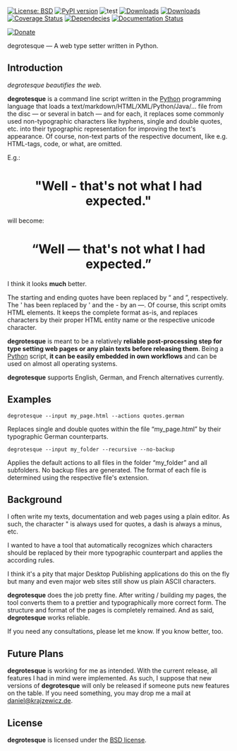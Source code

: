 [![License: BSD](https://img.shields.io/badge/License-BSD-green.svg)](https://github.com/dkrajzew/degrotesque/blob/master/LICENSE)
[![PyPI version](https://badge.fury.io/py/degrotesque.svg)](https://pypi.python.org/pypi/degrotesque)
![test](https://github.com/dkrajzew/degrotesque/actions/workflows/test.yml/badge.svg)
[![Downloads](https://pepy.tech/badge/degrotesque)](https://pepy.tech/project/degrotesque)
[![Downloads](https://static.pepy.tech/badge/degrotesque/week)](https://pepy.tech/project/degrotesque)
[![Coverage Status](https://coveralls.io/repos/github/dkrajzew/degrotesque/badge.svg?branch=main)](https://coveralls.io/github/dkrajzew/degrotesque?branch=main)
[![Dependecies](https://img.shields.io/badge/dependencies-none-green)](https://img.shields.io/badge/dependencies-none-green)
[![Documentation Status](https://readthedocs.org/projects/degrotesque/badge/?version=latest)](https://degrotesque.readthedocs.io/en/latest/?badge=latest)

[![Donate](https://www.paypalobjects.com/en_US/i/btn/btn_donate_SM.gif)](https://www.paypal.com/cgi-bin/webscr?cmd=_s-xclick&hosted_button_id=GVQQWZKB6FDES)


degrotesque &mdash; A web type setter written in Python.

Introduction
------------

*degrotesque beautifies the web.*

**degrotesque** is a command line script written in the [Python](https://www.python.org/) programming language
that loads a text/markdown/HTML/XML/Python/Java/... file from the disc &mdash; or several in batch &mdash; and for each, it
replaces some commonly used non-typographic characters like hyphens, single and double quotes, etc. into their typographic
representation for improving the text&apos;s appearance. Of course, non-text parts of the respective document, like e.g.
HTML-tags, code, or what, are omitted.

E.g.:

<center><h1 class="degrotesque_example">"Well - that's not what I had expected."</h1></center>

will become:

<center><h1 class="degrotesque_example">&ldquo;Well &mdash; that&apos;s not what I had expected.&rdquo;</h1></center>

I think it looks __much__ better.

The starting and ending quotes have been replaced by &ldquo; and &rdquo;, respectively.
The ' has been replaced by &apos; and the - by an &mdash;.
Of course, this script omits HTML elements. It keeps the complete format as-is, and replaces characters by their proper HTML entity name or the respective unicode character.

**degrotesque** is meant to be a relatively **reliable post-processing step for type setting web pages or any plain texts before releasing them**.
Being a [Python](https://www.python.org/) script, **it can be easily embedded in own workflows** and can be used on almost all operating systems.

**degrotesque** supports English, German, and French alternatives currently.


Examples
--------

```console
degrotesque --input my_page.html --actions quotes.german
```

Replaces single and double quotes within the file &ldquo;my_page.html&rdquo; by their typographic German counterparts.

```console
degrotesque --input my_folder --recursive --no-backup
```

Applies the default actions to all files in the folder &ldquo;my_folder&rdquo; and all subfolders. No backup files are generated. The format of each file is determined using the respective file&apos;s extension.


Background
----------

I often write my texts, documentation and web pages using a plain editor. As such, the character " is always used for quotes, a dash is always a minus, etc.

I wanted to have a tool that automatically recognizes which characters should be replaced by their more typographic counterpart and applies the according rules.

I think it&apos;s a pity that major Desktop Publishing applications do this on the fly but many and even major web sites still show us plain ASCII characters.

**degrotesque** does the job pretty fine. After writing / building my pages, the tool converts them to a prettier and typographically more correct form. The structure and format of the pages is completely remained. And as said, **degrotesque** works reliable.

If you need any consultations, please let me know. If you know better, too.


Future Plans
------------

**degrotesque** is working for me as intended.
With the current release, all features I had in mind were implemented.
As such, I suppose that new versions of **degrotesque** will only be released if someone puts new features on the table. If you need something, you may drop me a mail at daniel@krajzewicz.de.


License
-------

__degrotesque__ is licensed under the [BSD license](license.md).
